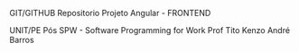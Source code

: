 GIT/GITHUB
Repositorio Projeto Angular - FRONTEND

UNIT/PE
Pós SPW - Software Programming for Work
Prof Tito Kenzo
André Barros

